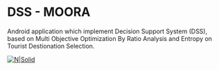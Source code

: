 # DSS - MOORA
Android application which implement Decision Support System (DSS), based on Multi Objective Optimization By Ratio Analysis and Entropy on Tourist Destionation Selection.

[![N|Solid](https://lh3.googleusercontent.com/6EMC-Bqm2RHVxJjlTcSLgxXid4dKTTJ3n48EWStJgkA4K4e5_4VUbdo-8H6UQdWFLVm01mX7I4N4gWG0X-d-VktQBQvzhm_161a_aEijeBUr9DgP5PrYaleoB2eZ7XzXWQDEo5Bz1G7uY8dwO0vzawr-SxbeiZic4_yUMUTlTlR7O4SZ3n7lJeWLBlzw68KOANovDkNK_wZ3cP-QRzI0Zg0XC1ucTvbM6LbeX7uAmifEiMefaRjIM2yoNGZ3ogZbT1XxfzdNDB6ycjrbtXpEc6Kh9v9tDcX3c9LoAz6Xco2gcfzqm2QNg4TVoJ0U1wLMvvCl-VUWX6ppX9lAiHt1fxBOAKxQxODCCgFKmJAYLatrPEcJZaXF_s89nLJW7RTlYLMTD19Ou2FmWK7nN8SmNv7UqK84Bj_N8QIWw6hf9KKWQCnFe6v2_P8LPw7jgJgzLibWYCjnQS-SciK9CFKlYjhHvKggTLhU_cLQYDV8_RqFjcH13a2iH-5W3WgKYKJ5WwA0kPCoIKw5AIVlgoqcP47KKBpVKgTQSfR0pY-0ClOu89SedCz74uu80q5IpUqEvY_2gae4_i4QeukvbYSKvA8lHqYhaAtpUsOVRITgfckW2vOmX9oV=w548-h497-no)](https://nodesource.com/products/nsolid)

